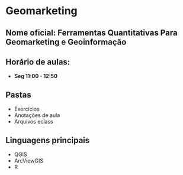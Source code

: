 # Geomarketing

## Nome oficial: Ferramentas Quantitativas Para Geomarketing e Geoinformação
## Horário de aulas:
* **Seg 11:00 - 12:50**

## Pastas
* Exercícios
* Anotações de aula
* Arquivos eclass

## Linguagens principais
* QGIS
* ArcViewGIS
* R